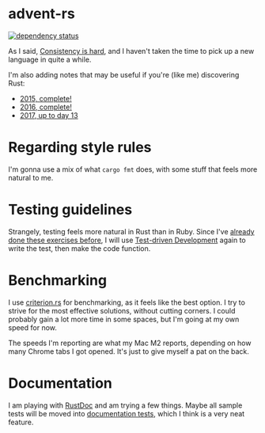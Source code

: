 # advent-rs

[![dependency status](https://deps.rs/repo/github/joshleaves/advent-rs/status.svg)](https://deps.rs/repo/github/joshleaves/advent-rs)

As I said, [Consistency is hard](https://github.com/joshleaves/advent-rb), and I haven't taken the time to pick up a new language in quite a while.

I'm also adding notes that may be useful if you're (like me) discovering Rust:
- [2015, complete!](NOTES_2015.md)
- [2016, complete!](NOTES_2016.md)
- [2017, up to day 13](NOTES_2017.md)

# Regarding style rules
I'm gonna use a mix of what `cargo fmt` does, with some stuff that feels more natural to me.

# Testing guidelines
Strangely, testing feels more natural in Rust than in Ruby. Since I've [already done these exercises before](https://github.com/joshleaves/advent-rb), I will use [Test-driven Development](https://en.wikipedia.org/wiki/Test-driven_development) again to write the test, then make the code function.

# Benchmarking
I use [criterion.rs](https://github.com/bheisler/criterion.rs) for benchmarking, as it feels like the best option. I try to strive for the most effective solutions, without cutting corners. I could probably gain a lot more time in some spaces, but I'm going at my own speed for now.

The speeds I'm reporting are what my Mac M2 reports, depending on how many Chrome tabs I got opened. It's just to give myself a pat on the back.

# Documentation
I am playing with [RustDoc](https://doc.rust-lang.org/rustdoc/what-is-rustdoc.html) and am trying a few things. Maybe all sample tests will be moved into [documentation tests](https://doc.rust-lang.org/rustdoc/write-documentation/documentation-tests.html), which I think is a very neat feature.
